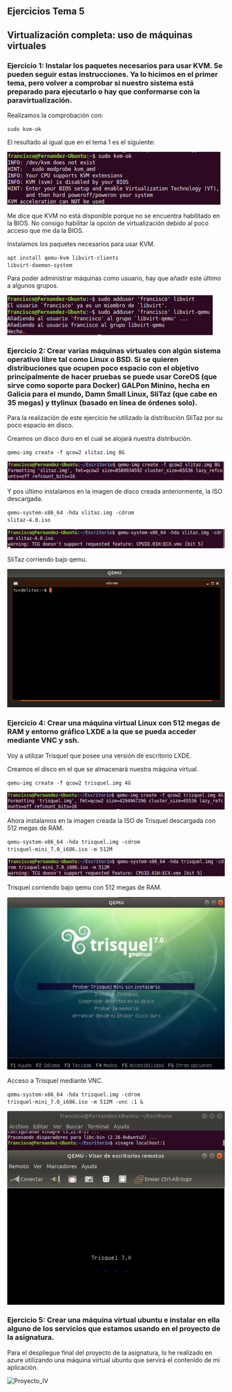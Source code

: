 ## Ejercicios Tema 5

## Virtualización completa: uso de máquinas virtuales

### Ejercicio 1: Instalar los paquetes necesarios para usar KVM. Se pueden seguir estas instrucciones. Ya lo hicimos en el primer tema, pero volver a comprobar si nuestro sistema está preparado para ejecutarlo o hay que conformarse con la paravirtualización.

Realizamos la comprobación con:

<code>sudo kvm-ok</code>

El resultado al igual que en el tema 1 es el siguiente:

![curl](https://github.com/franfermi/Ejercicios_IV/blob/master/Tema5/Capturas/kvm-ok.png)

Me dice que KVM no está disponible porque no se encuentra habilitado en la BIOS. No consigo habilitar la opción de virtualización debido al poco acceso que me da la BIOS.

Instalamos los paquetes necesarios para usar KVM.

<code>apt install qemu-kvm libvirt-clients libvirt-daemon-system</code>

Para poder administrar máquinas como usuario, hay que añadir este último a algunos grupos.

![curl](https://github.com/franfermi/Ejercicios_IV/blob/master/Tema5/Capturas/add-user.png)


### Ejercicio 2: Crear varias máquinas virtuales con algún sistema operativo libre tal como Linux o BSD. Si se quieren distribuciones que ocupen poco espacio con el objetivo principalmente de hacer pruebas se puede usar CoreOS (que sirve como soporte para Docker) GALPon Minino, hecha en Galicia para el mundo, Damn Small Linux, SliTaz (que cabe en 35 megas) y ttylinux (basado en línea de órdenes solo).

Para la realización de este ejercicio he utilizado la distribución SliTaz por su poco espacio en disco.

Creamos un disco duro en el cual se alojará nuestra distribución.

<code>qemu-img create -f qcow2 slitaz.img 8G</code>

![curl](https://github.com/franfermi/Ejercicios_IV/blob/master/Tema5/Capturas/disco-duro-slitaz.png)

Y pos último instalamos en la imagen de disco creada anteriormente, la ISO descargada.

<code>qemu-system-x86_64 -hda slitaz.img -cdrom slitaz-4.0.iso</code>

![curl](https://github.com/franfermi/Ejercicios_IV/blob/master/Tema5/Capturas/instalacion_slitaz_disco.png)

SliTaz corriendo bajo qemu.

![curl](https://github.com/franfermi/Ejercicios_IV/blob/master/Tema5/Capturas/slitaz_corriendo.png)

### Ejercicio 4: Crear una máquina virtual Linux con 512 megas de RAM y entorno gráfico LXDE a la que se pueda acceder mediante VNC y ssh.

Voy a utilizar Trisquel que posee una versión de escritorio LXDE.

Creamos el disco en el que se almacenará nuestra máquina virtual.

<code>qemu-img create -f qcow2 trisquel.img 4G</code>

![curl](https://github.com/franfermi/Ejercicios_IV/blob/master/Tema5/Capturas/disco_trisquel.png)

Ahora instalamos en la imagen creada la ISO de Trisquel descargada con 512 megas de RAM.

<code>qemu-system-x86_64 -hda trisquel.img -cdrom trisquel-mini_7.0_i686.iso -m 512M</code>

![curl](https://github.com/franfermi/Ejercicios_IV/blob/master/Tema5/Capturas/instalando_Trisquel.png)

Trisquel corriendo bajo qemu con 512 megas de RAM.

![curl](https://github.com/franfermi/Ejercicios_IV/blob/master/Tema5/Capturas/trisquel_corriendo.png)

Acceso a Trisquel mediante VNC.

<code>qemu-system-x86_64 -hda trisquel.img -cdrom trisquel-mini_7.0_i686.iso -m 512M -vnc :1 &</code>

![curl](https://github.com/franfermi/Ejercicios_IV/blob/master/Tema5/Capturas/trisquel_vnc.png)


### Ejercicio 5: Crear una máquina virtual ubuntu e instalar en ella alguno de los servicios que estamos usando en el proyecto de la asignatura.

Para el despliegue final del proyecto de la asignatura, lo he realizado en azure utilizando una máquina virtual ubuntu que servirá el contenido de mi aplicación.

![Proyecto_IV](https://github.com/franfermi/Infraestructura-Virtual_IV)

